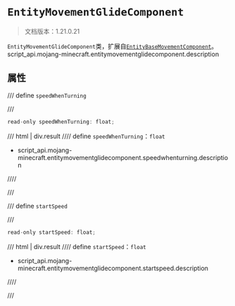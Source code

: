 # `EntityMovementGlideComponent`

> 文档版本：1.21.0.21

`EntityMovementGlideComponent`类，扩展自[`EntityBaseMovementComponent`](./entitybasemovementcomponent.md)。script_api.mojang-minecraft.entitymovementglidecomponent.description

## 属性

/// define
`speedWhenTurning`


///

```js
read-only speedWhenTurning: float;
```

/// html | div.result
//// define
`speedWhenTurning`：`float`

- script_api.mojang-minecraft.entitymovementglidecomponent.speedwhenturning.description


////

///


/// define
`startSpeed`


///

```js
read-only startSpeed: float;
```

/// html | div.result
//// define
`startSpeed`：`float`

- script_api.mojang-minecraft.entitymovementglidecomponent.startspeed.description


////

///

